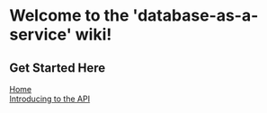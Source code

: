 # Welcome to the 'database-as-a-service' wiki!
 
## Get Started Here
[Home](#home)  
[Introducing to the API](https://github.com/globocom/mongodb-as-a-service/wiki/Introduction-to-the-API)

